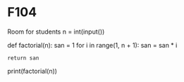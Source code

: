 # F104
Room for students
n = int(input())


def factorial(n):
    san = 1
    for i in range(1, n + 1):
        san = san * i

    return san


print(factorial(n))
